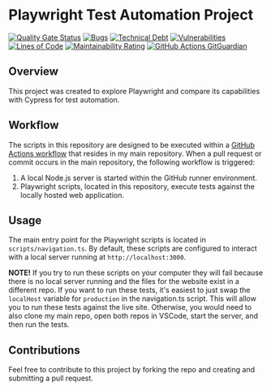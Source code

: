 # Playwright Test Automation Project
[![Quality Gate Status](https://sonarcloud.io/api/project_badges/measure?project=readytotest_test-playwright&metric=alert_status)](https://sonarcloud.io/summary/new_code?id=readytotest_test-playwright)
[![Bugs](https://sonarcloud.io/api/project_badges/measure?project=readytotest_test-playwright&metric=bugs)](https://sonarcloud.io/summary/new_code?id=readytotest_test-playwright)
[![Technical Debt](https://sonarcloud.io/api/project_badges/measure?project=readytotest_test-playwright&metric=sqale_index)](https://sonarcloud.io/summary/new_code?id=readytotest_test-playwright)
[![Vulnerabilities](https://sonarcloud.io/api/project_badges/measure?project=readytotest_test-playwright&metric=vulnerabilities)](https://sonarcloud.io/summary/new_code?id=readytotest_test-playwright)
[![Lines of Code](https://sonarcloud.io/api/project_badges/measure?project=readytotest_test-playwright&metric=ncloc)](https://sonarcloud.io/summary/new_code?id=readytotest_test-playwright)
[![Maintainability Rating](https://sonarcloud.io/api/project_badges/measure?project=readytotest_test-playwright&metric=sqale_rating)](https://sonarcloud.io/summary/new_code?id=readytotest_test-playwright)
[![GitHub Actions GitGuardian](https://github.com/readytotest/test-playwright/actions/workflows/gitguardian.yml/badge.svg)](https://github.com/readytotest/test-playwright/actions/workflows/gitguardian.yml)

## Overview

This project was created to explore Playwright and compare its capabilities with Cypress for test automation.

## Workflow

The scripts in this repository are designed to be executed within a [GitHub Actions workflow](https://github.com/readytotest/readytotest.github.io/blob/main/.github/workflows/playwright-mysite.yml) that resides in my main repository. When a pull request or commit occurs in the main repository, the following workflow is triggered:

1. A local Node.js server is started within the GitHub runner environment.
2. Playwright scripts, located in this repository, execute tests against the locally hosted web application.

## Usage

The main entry point for the Playwright scripts is located in `scripts/navigation.ts`. By default, these scripts are configured to interact with a local server running at `http://localhost:3000`. 

<b>NOTE!</b> If you try to run these scripts on your computer they will fail because there is no local server running and the files for the website exist in a different repo. If you want to run these tests, it's easiest to just swap the `localHost` variable for `production` in the navigation.ts script. This will allow you to run these tests against the live site. Otherwise, you would need to also clone my main repo, open both repos in VSCode, start the server, and then run the tests.

## Contributions

Feel free to contribute to this project by forking the repo and creating and submitting a pull request.
